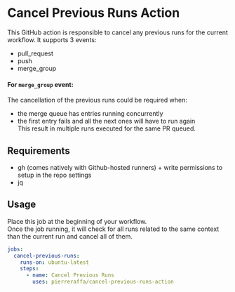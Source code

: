 # Cancel Previous Runs Action 

This GitHub action is responsible to cancel any previous runs for the current workflow.
It supports 3 events:  
- pull_request  
- push  
- merge_group  

#### For `merge_group` event:
The cancellation of the previous runs could be required when:
- the merge queue has entries running concurrently  
- the first entry fails and all the next ones will have to run again  
This result in multiple runs executed for the same PR queued.  

## Requirements
- gh (comes natively with Github-hosted runners) + write permissions to setup in the repo settings
- jq

## Usage 

Place this job at the beginning of your workflow.  
Once the job running, it will check for all runs related to the same context than the current run and cancel all of them.  

```yaml
jobs:
  cancel-previous-runs:
    runs-on: ubuntu-latest
    steps:
      - name: Cancel Previous Runs
        uses: pierreraffa/cancel-previous-runs-action
```